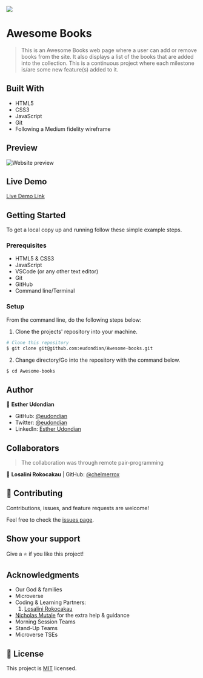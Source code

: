 ![](https://img.shields.io/badge/Microverse-blueviolet)

# Awesome Books

> This is an Awesome Books web page where a user can add or remove books from the site. It also displays a list of the books that are added into the collection. This is a continuous project where each milestone is/are some new feature(s) added to it.

## Built With

- HTML5
- CSS3
- JavaScript
- Git
- Following a Medium fidelity wireframe

## Preview

![Website preview](images/preview.png)

## Live Demo

[Live Demo Link](https://raw.githack.com/eudondian/Awesome-books/master/index.html)

## Getting Started

To get a local copy up and running follow these simple example steps.

### Prerequisites

- HTML5 & CSS3 
- JavaScript
- VSCode (or any other text editor)
- Git
- GitHub
- Command line/Terminal

### Setup

From the command line, do the following steps below:

1. Clone the projects' repository into your machine.

```bash
# Clone this repository
$ git clone git@github.com:eudondian/Awesome-books.git

```
2. Change directory/Go into the repository with the command below.

```bash
$ cd Awesome-books

```

## Author

👤 **Esther Udondian**

- GitHub: [@eudondian](https://github.com/eudondian)
- Twitter: [@eudondian](https://twitter.com/eudondian)
- LinkedIn: [Esther Udondian](https://linkedin.com/in/esther-udondian)

## Collaborators

> The collaboration was through remote pair-programming

👤 **Losalini Rokocakau** | GitHub: [@chelmerrox](https://github.com/chelmerrox)

## 🤝 Contributing

Contributions, issues, and feature requests are welcome!

Feel free to check the [issues page](https://github.com/eudindian/Awesome-books/issues).

## Show your support

Give a ⭐️ if you like this project!

## Acknowledgments

- Our God & families
- Microverse
- Coding & Learning Partners: 
  1. [Losalini Rokocakau](https://github.com/chelmerrox) 
- [Nicholas Mutale](https://github.com/Mutalenic) for the extra help & guidance
- Morning Session Teams
- Stand-Up Teams
- Microverse TSEs

## 📝 License

This project is [MIT](./MIT.md) licensed.
